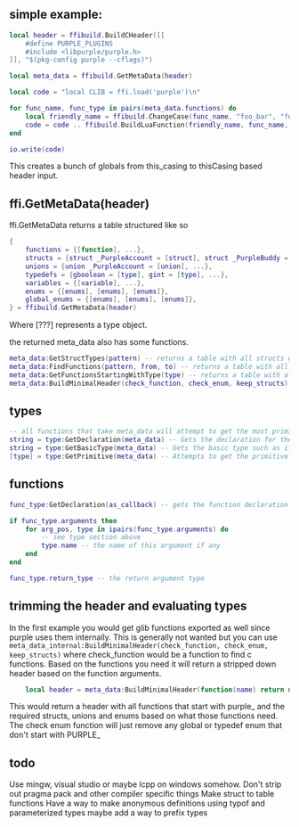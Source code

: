 ## simple example:

```lua
local header = ffibuild.BuildCHeader([[
	#define PURPLE_PLUGINS
	#include <libpurple/purple.h>
]], "$(pkg-config purple --cflags)")

local meta_data = ffibuild.GetMetaData(header)

local code = "local CLIB = ffi.load('purple')\n"

for func_name, func_type in pairs(meta_data.functions) do
	local friendly_name = ffibuild.ChangeCase(func_name, "foo_bar", "fooBar")
	code = code .. ffibuild.BuildLuaFunction(friendly_name, func_name, func_type) .. "\n"
end

io.write(code)
```

This creates a bunch of globals from this_casing to thisCasing based header input.




## ffi.GetMetaData(header)
ffi.GetMetaData returns a table structured like so

```lua
{
	functions = {[function], ...},
	structs = {struct _PurpleAccount = [struct], struct _PurpleBuddy = [struct]},
	unions = {union _PurpleAccount = [union], ...},
	typedefs = {gboolean = [type], gint = [type], ...},
	variables = {[variable], ...},
	enums = {[enums], [enums], [enums]},
	global_enums = {[enums], [enums], [enums]},
} = ffibuild.GetMetaData(header)
```

Where [???] represents a type object.

the returned meta_data also has some functions.

```lua
meta_data:GetStructTypes(pattern) -- returns a table with all structs whose tag matches the pattern
meta_data:FindFunctions(pattern, from, to) -- returns a table with all functions whose name matches the pattern. from and to is just a shortcut for ffibuild.ChangeCase(str, from, to)
meta_data:GetFunctionsStartingWithType(type) -- returns a table with all functions that starts with the type (useful for object functions)
meta_data:BuildMinimalHeader(check_function, check_enum, keep_structs) -- returns a minimal header where check function and enum are used as filters and keep_structs make it so structs are not empty (which might not be useful)
```


## types
```lua
-- all functions that take meta_data will attempt to get the most primitive type or declaration
string = type:GetDeclaration(meta_data) -- Gets the declaration for the type such as "const char *", "void (*)(int, char)", "enums {FOO=1,BAR=2}", etc
string = type:GetBasicType(meta_data) -- Gets the basic type such as if type:GetDeclaration() would return "const char *" type:GetbasicType() would return "char"
[type] = type:GetPrimitive(meta_data) -- Attempts to get the primitive type.
```

## functions
```lua
func_type:GetDeclaration(as_callback) -- gets the function declaration or as a callback if requested. A function cold also be a callback intitially and so GetDeclaration would return that by default.

if func_type.arguments then
	for arg_pos, type in ipairs(func_type.arguments) do
		-- see type section above
		type.name -- the name of this argument if any
	end
end

func_type.return_type -- the return argument type
```

## trimming the header and evaluating types

In the first example you would get glib functions exported as well since purple uses them internally. This is generally not wanted but you can use `meta_data_internal:BuildMinimalHeader(check_function, check_enum, keep_structs)` where check_function would be a function to find c functions. Based on the functions you need it will return a stripped down header based on the function arguments.

```lua
    local header = meta_data:BuildMinimalHeader(function(name) return name:find("^purple_") end, function(name) return name:find("PURPLE_") end, true)
```

This would return a header with all functions that start with purple_ and the required structs, unions and enums based on what those functions need. The check enum function will just remove any global or typedef enum that don't start with PURPLE_

## todo
Use mingw, visual studio or maybe lcpp on windows somehow.
Don't strip out pragma pack and other compiler specific things
Make struct to table functions
Have a way to make anonymous definitions using typof and parameterized types
maybe add a way to prefix types
